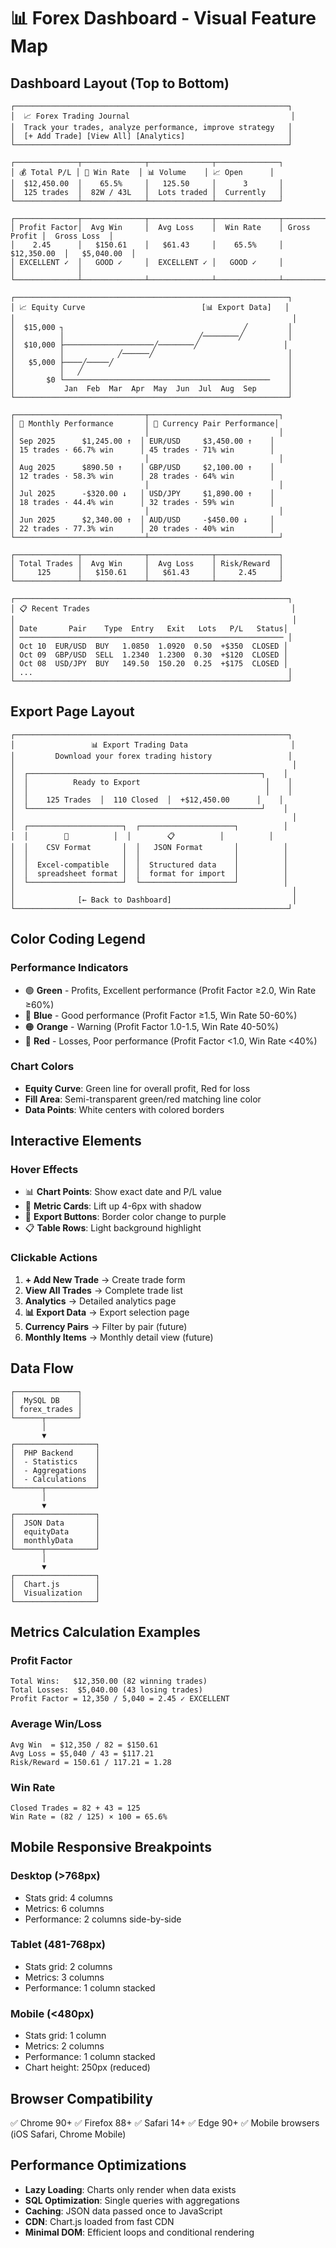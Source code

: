# 📊 Forex Dashboard - Visual Feature Map

## Dashboard Layout (Top to Bottom)

```
┌─────────────────────────────────────────────────────────────┐
│  📈 Forex Trading Journal                                    │
│  Track your trades, analyze performance, improve strategy   │
│  [+ Add Trade] [View All] [Analytics]                       │
└─────────────────────────────────────────────────────────────┘

┌──────────────┬──────────────┬──────────────┬──────────────┐
│ 💰 Total P/L │ 🎯 Win Rate  │ 📊 Volume    │ 📈 Open      │
│  $12,450.00  │    65.5%     │   125.50     │      3       │
│  125 trades  │  82W / 43L   │  Lots traded │  Currently   │
└──────────────┴──────────────┴──────────────┴──────────────┘

┌──────────────┬──────────────┬──────────────┬──────────────┬──────────────┬──────────────┐
│ Profit Factor│  Avg Win     │  Avg Loss    │  Win Rate    │ Gross Profit │  Gross Loss  │
│    2.45      │   $150.61    │   $61.43     │    65.5%     │  $12,350.00  │   $5,040.00  │
│ EXCELLENT ✓  │   GOOD ✓     │  EXCELLENT ✓ │   GOOD ✓     │              │              │
└──────────────┴──────────────┴──────────────┴──────────────┴──────────────┴──────────────┘

┌─────────────────────────────────────────────────────────────┐
│ 📈 Equity Curve                          [📊 Export Data]   │
│                                                              │
│  $15,000 ┐                                        ╱         │
│          │                              ╱────────╱          │
│  $10,000 ├────────────────────╱────────╱                   │
│          │            ╱──────╱                              │
│   $5,000 ├────╱─────╱                                       │
│          │   ╱                                              │
│       $0 └──────────────────────────────────────────────    │
│           Jan  Feb  Mar  Apr  May  Jun  Jul  Aug  Sep       │
└─────────────────────────────────────────────────────────────┘

┌─────────────────────────────┬─────────────────────────────┐
│ 📅 Monthly Performance       │ 💱 Currency Pair Performance│
│                             │                             │
│ Sep 2025      $1,245.00 ↑  │ EUR/USD     $3,450.00 ↑    │
│ 15 trades · 66.7% win      │ 45 trades · 71% win        │
│                             │                             │
│ Aug 2025      $890.50 ↑    │ GBP/USD     $2,100.00 ↑    │
│ 12 trades · 58.3% win      │ 28 trades · 64% win        │
│                             │                             │
│ Jul 2025      -$320.00 ↓   │ USD/JPY     $1,890.00 ↑    │
│ 18 trades · 44.4% win      │ 32 trades · 59% win        │
│                             │                             │
│ Jun 2025      $2,340.00 ↑  │ AUD/USD     -$450.00 ↓     │
│ 22 trades · 77.3% win      │ 20 trades · 40% win        │
└─────────────────────────────┴─────────────────────────────┘

┌──────────────┬──────────────┬──────────────┬──────────────┐
│ Total Trades │  Avg Win     │  Avg Loss    │ Risk/Reward  │
│     125      │   $150.61    │   $61.43     │     2.45     │
└──────────────┴──────────────┴──────────────┴──────────────┘

┌─────────────────────────────────────────────────────────────┐
│ 📋 Recent Trades                                             │
│                                                              │
│ Date       Pair    Type  Entry   Exit   Lots   P/L   Status│
│ ─────────────────────────────────────────────────────────── │
│ Oct 10  EUR/USD  BUY   1.0850  1.0920  0.50  +$350  CLOSED │
│ Oct 09  GBP/USD  SELL  1.2340  1.2300  0.30  +$120  CLOSED │
│ Oct 08  USD/JPY  BUY   149.50  150.20  0.25  +$175  CLOSED │
│ ...                                                         │
└─────────────────────────────────────────────────────────────┘
```

## Export Page Layout

```
┌─────────────────────────────────────────────────────────────┐
│                 📊 Export Trading Data                       │
│         Download your forex trading history                 │
│                                                              │
│  ┌────────────────────────────────────────────────────┐    │
│  │          Ready to Export                            │    │
│  │                                                     │    │
│  │    125 Trades  │  110 Closed  │  +$12,450.00      │    │
│  └────────────────────────────────────────────────────┘    │
│                                                              │
│  ┌─────────────────────┐  ┌─────────────────────┐          │
│  │        📄          │  │        📋          │          │
│  │    CSV Format       │  │   JSON Format       │          │
│  │                     │  │                     │          │
│  │  Excel-compatible   │  │  Structured data    │          │
│  │  spreadsheet format │  │  format for import  │          │
│  └─────────────────────┘  └─────────────────────┘          │
│                                                              │
│              [← Back to Dashboard]                           │
└─────────────────────────────────────────────────────────────┘
```

## Color Coding Legend

### Performance Indicators
- 🟢 **Green** - Profits, Excellent performance (Profit Factor ≥2.0, Win Rate ≥60%)
- 🔵 **Blue** - Good performance (Profit Factor ≥1.5, Win Rate 50-60%)
- 🟠 **Orange** - Warning (Profit Factor 1.0-1.5, Win Rate 40-50%)
- 🔴 **Red** - Losses, Poor performance (Profit Factor <1.0, Win Rate <40%)

### Chart Colors
- **Equity Curve**: Green line for overall profit, Red for loss
- **Fill Area**: Semi-transparent green/red matching line color
- **Data Points**: White centers with colored borders

## Interactive Elements

### Hover Effects
- 📊 **Chart Points**: Show exact date and P/L value
- 📇 **Metric Cards**: Lift up 4-6px with shadow
- 🔘 **Export Buttons**: Border color change to purple
- 📋 **Table Rows**: Light background highlight

### Clickable Actions
1. **+ Add New Trade** → Create trade form
2. **View All Trades** → Complete trade list
3. **Analytics** → Detailed analytics page
4. **📊 Export Data** → Export selection page
5. **Currency Pairs** → Filter by pair (future)
6. **Monthly Items** → Monthly detail view (future)

## Data Flow

```
┌──────────────┐
│  MySQL DB    │
│ forex_trades │
└──────┬───────┘
       │
       ▼
┌──────────────────┐
│  PHP Backend     │
│  - Statistics    │
│  - Aggregations  │
│  - Calculations  │
└──────┬───────────┘
       │
       ▼
┌──────────────────┐
│  JSON Data       │
│  equityData      │
│  monthlyData     │
└──────┬───────────┘
       │
       ▼
┌──────────────────┐
│  Chart.js        │
│  Visualization   │
└──────────────────┘
```

## Metrics Calculation Examples

### Profit Factor
```
Total Wins:   $12,350.00 (82 winning trades)
Total Losses:  $5,040.00 (43 losing trades)
Profit Factor = 12,350 / 5,040 = 2.45 ✓ EXCELLENT
```

### Average Win/Loss
```
Avg Win  = $12,350 / 82 = $150.61
Avg Loss = $5,040 / 43 = $117.21
Risk/Reward = 150.61 / 117.21 = 1.28
```

### Win Rate
```
Closed Trades = 82 + 43 = 125
Win Rate = (82 / 125) × 100 = 65.6%
```

## Mobile Responsive Breakpoints

### Desktop (>768px)
- Stats grid: 4 columns
- Metrics: 6 columns
- Performance: 2 columns side-by-side

### Tablet (481-768px)
- Stats grid: 2 columns
- Metrics: 3 columns
- Performance: 1 column stacked

### Mobile (<480px)
- Stats grid: 1 column
- Metrics: 2 columns
- Performance: 1 column stacked
- Chart height: 250px (reduced)

## Browser Compatibility

✅ Chrome 90+
✅ Firefox 88+
✅ Safari 14+
✅ Edge 90+
✅ Mobile browsers (iOS Safari, Chrome Mobile)

## Performance Optimizations

- **Lazy Loading**: Charts only render when data exists
- **SQL Optimization**: Single queries with aggregations
- **Caching**: JSON data passed once to JavaScript
- **CDN**: Chart.js loaded from fast CDN
- **Minimal DOM**: Efficient loops and conditional rendering

